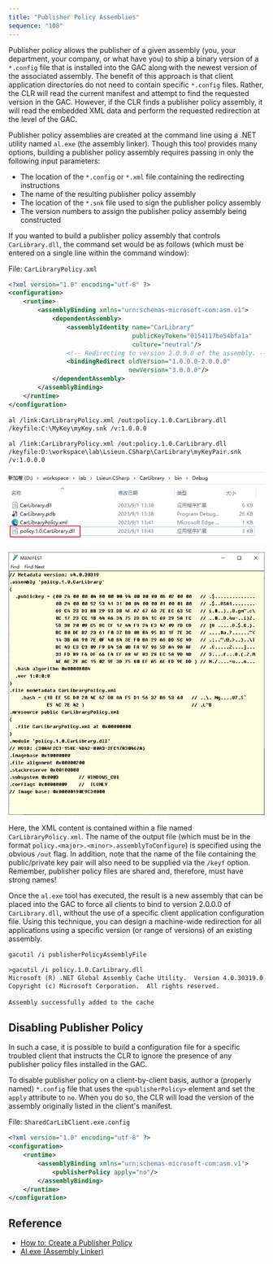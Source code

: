```yaml
---
title: "Publisher Policy Assemblies"
sequence: "108"
---
```


Publisher policy allows the publisher of a given assembly (you, your department, your company, or what have you)
to ship a binary version of a `*.config` file that is installed into the GAC along with the newest
version of the associated assembly.
The benefit of this approach is that client application directories do not need to contain specific `*.config` files.
Rather, the CLR will read the current manifest and attempt to find the requested version in the GAC.
However, if the CLR finds a publisher policy assembly,
it will read the embedded XML data and perform the requested redirection at the level of the GAC.

Publisher policy assemblies are created at the command line using a .NET utility named `al.exe` (the assembly linker).
Though this tool provides many options,
building a publisher policy assembly requires passing in only the following input parameters:

- The location of the `*.config` or `*.xml` file containing the redirecting instructions
- The name of the resulting publisher policy assembly
- The location of the `*.snk` file used to sign the publisher policy assembly
- The version numbers to assign the publisher policy assembly being constructed

If you wanted to build a publisher policy assembly that controls `CarLibrary.dll`,
the command set would be as follows (which must be entered on a single line within the command window):

File: `CarLibraryPolicy.xml`

```xml
<?xml version="1.0" encoding="utf-8" ?>
<configuration>
    <runtime>
        <assemblyBinding xmlns="urn:schemas-microsoft-com:asm.v1">
            <dependentAssembly>
                <assemblyIdentity name="CarLibrary"
                                  publicKeyToken="0154117be54bfa1a"
                                  culture="neutral"/>
                <!-- Redirecting to version 2.0.0.0 of the assembly. -->
                <bindingRedirect oldVersion="1.0.0.0-2.0.0.0"
                                 newVersion="3.0.0.0"/>
            </dependentAssembly>
        </assemblyBinding>
    </runtime>
</configuration>
```

```text
al /link:CarLibraryPolicy.xml /out:policy.1.0.CarLibrary.dll /keyfile:C:\MyKey\myKey.snk /v:1.0.0.0
```

```text
al /link:CarLibraryPolicy.xml /out:policy.1.0.CarLibrary.dll /keyfile:D:\workspace\lab\Lsieun.CSharp\CarLibrary\myKeyPair.snk /v:1.0.0.0
```

![](/assets/images/csharp/cmd/al-car-lib-dll-policy-explorer.png)

![](/assets/images/csharp/ildasm/car-lib-policy-dll-manifest-resource-xml.png)


Here, the XML content is contained within a file named `CarLibraryPolicy.xml`.
The name of the output file (which must be in the format `policy.<major>.<minor>.assemblyToConfigure`)
is specified using the obvious `/out` flag.
In addition, note that the name of the file containing the public/private key pair will
also need to be supplied via the `/keyf` option.
Remember, publisher policy files are shared and, therefore, must have strong names!

Once the `al.exe` tool has executed, the result is a new assembly
that can be placed into the GAC to force all clients to bind to version 2.0.0.0 of `CarLibrary.dll`,
without the use of a specific client application configuration file.
Using this technique, you can design a machine-wide redirection for all applications
using a specific version (or range of versions) of an existing assembly.

```text
gacutil /i publisherPolicyAssemblyFile
```

```text
>gacutil /i policy.1.0.CarLibrary.dll
Microsoft (R) .NET Global Assembly Cache Utility.  Version 4.0.30319.0
Copyright (c) Microsoft Corporation.  All rights reserved.

Assembly successfully added to the cache
```

## Disabling Publisher Policy

In such a case, it is possible to build a configuration file for a specific troubled client
that instructs the CLR to ignore the presence of any publisher policy files installed in the GAC.

To disable publisher policy on a client-by-client basis, author a (properly named)
`*.config` file that uses the `<publisherPolicy>` element and set the `apply` attribute to `no`.
When you do so, the CLR will load the version of the assembly originally listed in the client's manifest.

File: `SharedCarLibClient.exe.config`

```xml
<?xml version="1.0" encoding="utf-8" ?>
<configuration>
    <runtime>
        <assemblyBinding xmlns="urn:schemas-microsoft-com:asm.v1">
            <publisherPolicy apply="no"/>
        </assemblyBinding>
    </runtime>
</configuration>
```





## Reference

- [How to: Create a Publisher Policy](https://learn.microsoft.com/en-us/dotnet/framework/configure-apps/how-to-create-a-publisher-policy)
- [Al.exe (Assembly Linker)](https://learn.microsoft.com/en-us/dotnet/framework/tools/al-exe-assembly-linker)
